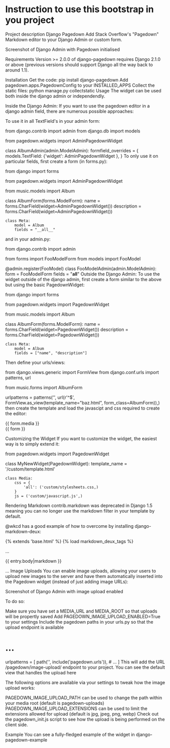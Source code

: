 #   Instruction to use this bootstrap in you project
Project description
Django Pagedown
Add Stack Overflow's "Pagedown" Markdown editor to your Django Admin or custom form.

Screenshot of Django Admin with Pagedown initialised

Requirements
Version >= 2.0.0 of django-pagedown requires Django 2.1.0 or above (previous versions should support Django all the way back to around 1.1).

Installation
Get the code: pip install django-pagedown
Add pagedown.apps.PagedownConfig to your INSTALLED_APPS
Collect the static files: python manage.py collectstatic
Usage
The widget can be used both inside the django admin or independendly.

Inside the Django Admin:
If you want to use the pagedown editor in a django admin field, there are numerous possible approaches:

To use it in all TextField's in your admin form:

from django.contrib import admin
from django.db import models

from pagedown.widgets import AdminPagedownWidget


class AlbumAdmin(admin.ModelAdmin):
    formfield_overrides = {
        models.TextField: {'widget': AdminPagedownWidget },
    }
To only use it on particular fields, first create a form (in forms.py):

from django import forms

from pagedown.widgets import AdminPagedownWidget

from music.models import Album

class AlbumForm(forms.ModelForm):
    name = forms.CharField(widget=AdminPagedownWidget())
    description = forms.CharField(widget=AdminPagedownWidget())

    class Meta:
        model = Album
        fields = "__all__"
and in your admin.py:

from django.contrib import admin

from forms import FooModelForm
from models import FooModel

@admin.register(FooModel)
class FooModelAdmin(admin.ModelAdmin):
    form = FooModelForm
    fields = "__all__"
Outside the Django Admin:
To use the widget outside of the django admin, first create a form similar to the above but using the basic PagedownWidget:

from django import forms

from pagedown.widgets import PagedownWidget

from music.models import Album


class AlbumForm(forms.ModelForm):
    name = forms.CharField(widget=PagedownWidget())
    description = forms.CharField(widget=PagedownWidget())

    class Meta:
        model = Album
        fields = ["name", "description"]
Then define your urls/views:

from django.views.generic import FormView
from django.conf.urls import patterns, url

from music.forms import AlbumForm

urlpatterns = patterns('',
    url(r'^$', FormView.as_view(template_name="baz.html",
                                form_class=AlbumForm)),)
then create the template and load the javascipt and css required to create the editor:

<html>
    <head>
        {{ form.media }}
    </head>
    <body>
        <form ...>
            {{ form }}
        </form>
    </body>
</html>
Customizing the Widget
If you want to customize the widget, the easiest way is to simply extend it:

from pagedown.widgets import PagedownWidget


class MyNewWidget(PagedownWidget):
    template_name = '/custom/template.html'

    class Media:
        css = {
            'all': ('custom/stylesheets.css,)
        }
        js = ('custom/javascript.js',)
Rendering Markdown
contrib.markdown was deprecated in Django 1.5 meaning you can no longer use the markdown filter in your template by default.

@wkcd has a good example of how to overcome by installing django-markdown-deux:

{% extends 'base.html' %}
{% load markdown_deux_tags %}

...
<p>{{ entry.body|markdown }}</p>
...
Image Uploads
You can enable image uploads, allowing your users to upload new images to the server and have them automatically inserted into the Pagedown widget (instead of just adding image URLs):

Screenshot of Django Admin with image upload enabled

To do so:

Make sure you have set a MEDIA_URL and MEDIA_ROOT so that uploads will be propertly saved
Add PAGEDOWN_IMAGE_UPLOAD_ENABLED=True to your settings
Include the pagedown paths in your urls.py so that the upload endpoint is available
 # ...
 urlpatterns = [
     path('', include('pagedown.urls')),
     # ...
 ]
This will add the URL /pagedown/image-upload/ endpoint to your project. You can see the default view that handles the upload here

The following options are available via your settings to tweak how the image upload works:

PAGEDOWN_IMAGE_UPLOAD_PATH can be used to change the path within your media root (default is pagedown-uploads)
PAGEDOWN_IMAGE_UPLOAD_EXTENSIONS can be used to limit the extensions allowed for upload (default is jpg, jpeg, png, webp)
Check out the pagedown_init.js script to see how the upload is being performed on the client side.

Example
You can see a fully-fledged example of the widget in django-pagedown-example